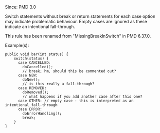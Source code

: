 Since: PMD 3.0

Switch statements without break or return statements for each case option
may indicate problematic behaviour. Empty cases are ignored as these indicate an intentional fall-through.

This rule has been renamed from &quot;MissingBreakInSwitch&quot; in PMD 6.37.0.

Example(s):
```
public void bar(int status) {
    switch(status) {
      case CANCELLED:
        doCancelled();
        // break; hm, should this be commented out?
      case NEW:
        doNew();
        // is this really a fall-through?
      case REMOVED:
        doRemoved();
        // what happens if you add another case after this one?
      case OTHER: // empty case - this is interpreted as an intentional fall-through
      case ERROR:
        doErrorHandling();
        break;
    }
}
```
